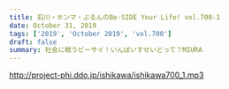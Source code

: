 ```yaml
---
title: 石川・ホンマ・ぶるんのBe-SIDE Your Life! vol.700-1
date: October 31, 2019
tags: ['2019', 'October 2019', 'vol.700']
draft: false
summary: 社会に戦うビーサイ！いんぼいすせいどって？MIURA
---
```


http://project-phi.ddo.jp/ishikawa/ishikawa700_1.mp3
